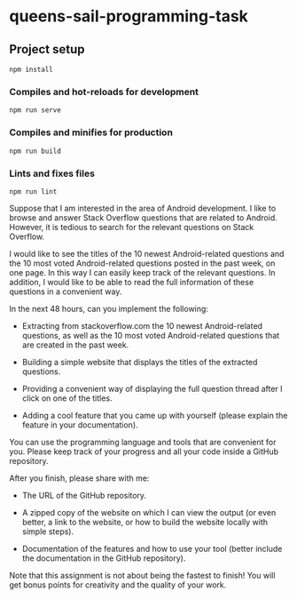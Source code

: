# queens-sail-programming-task

## Project setup
```
npm install
```

### Compiles and hot-reloads for development
```
npm run serve
```

### Compiles and minifies for production
```
npm run build
```

### Lints and fixes files
```
npm run lint
```


Suppose that I am interested in the area of Android development. I like to browse and answer Stack Overflow questions that are related to Android. However, it is tedious to search for the relevant questions on Stack Overflow.

 

I would like to see the titles of the 10 newest Android-related questions and the 10 most voted Android-related questions posted in the past week, on one page. In this way I can easily keep track of the relevant questions. In addition, I would like to be able to read the full information of these questions in a convenient way.

 

In the next 48 hours, can you implement the following:

- Extracting from stackoverflow.com the 10 newest Android-related questions, as well as the 10 most voted Android-related questions that are created in the past week.

- Building a simple website that displays the titles of the extracted questions.

- Providing a convenient way of displaying the full question thread after I click on one of the titles.

- Adding a cool feature that you came up with yourself (please explain the feature in your documentation).

 

You can use the programming language and tools that are convenient for you. Please keep track of your progress and all your code inside a GitHub repository.

 

After you finish, please share with me:

- The URL of the GitHub repository.

- A zipped copy of the website on which I can view the output (or even better, a link to the website, or how to build the website locally with simple steps).

- Documentation of the features and how to use your tool (better include the documentation in the GitHub repository).

 

Note that this assignment is not about being the fastest to finish! You will get bonus points for creativity and the quality of your work.